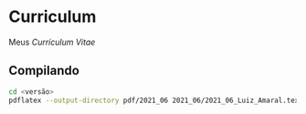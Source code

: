 # Curriculum
Meus *Currículum Vitae*

## Compilando
```bash
cd <versão>
pdflatex --output-directory pdf/2021_06 2021_06/2021_06_Luiz_Amaral.tex
```
